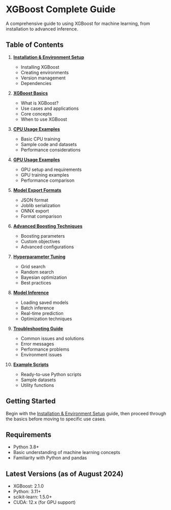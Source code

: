 # XGBoost Complete Guide

A comprehensive guide to using XGBoost for machine learning, from installation to advanced inference.

## Table of Contents

1. **[Installation & Environment Setup](01_Installation_Guide.md)**
   - Installing XGBoost
   - Creating environments
   - Version management
   - Dependencies

2. **[XGBoost Basics](02_Basics.md)**
   - What is XGBoost?
   - Use cases and applications
   - Core concepts
   - When to use XGBoost

3. **[CPU Usage Examples](03_CPU_Examples.md)**
   - Basic CPU training
   - Sample code and datasets
   - Performance considerations

4. **[GPU Usage Examples](04_GPU_Examples.md)**
   - GPU setup and requirements
   - GPU training examples
   - Performance comparison

5. **[Model Export Formats](05_Model_Export_Formats.md)**
   - JSON format
   - Joblib serialization
   - ONNX export
   - Format comparison

6. **[Advanced Boosting Techniques](06_Advanced_Boosting.md)**
   - Boosting parameters
   - Custom objectives
   - Advanced configurations

7. **[Hyperparameter Tuning](07-Hyperparameter_Tuning.md)**
   - Grid search
   - Random search
   - Bayesian optimization
   - Best practices

8. **[Model Inference](08_Model_Inference.md)**
   - Loading saved models
   - Batch inference
   - Real-time prediction
   - Optimization techniques

9. **[Troubleshooting Guide](9_Troubleshooting.md)**
    - Common issues and solutions
    - Error messages
    - Performance problems
    - Environment issues

10. **[Example Scripts](scripts/)**
    - Ready-to-use Python scripts
    - Sample datasets
    - Utility functions

## Getting Started

Begin with the [Installation & Environment Setup](01_Installation_Guide.md) guide, then proceed through the basics before moving to specific use cases.

## Requirements

- Python 3.8+
- Basic understanding of machine learning concepts
- Familiarity with Python and pandas

## Latest Versions (as of August 2024)

- XGBoost: 2.1.0
- Python: 3.11+
- scikit-learn: 1.5.0+
- CUDA: 12.x (for GPU support)
